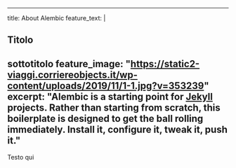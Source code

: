 <!--
---
layout: default
title: SYCL for event reconstruction at CMS
---
# About page

This page tells you a little bit about me.
-->
---
title: About Alembic
feature_text: |
  ## Titolo
  sottotitolo
feature_image: "https://static2-viaggi.corriereobjects.it/wp-content/uploads/2019/11/1-1.jpg?v=353239"
excerpt: "Alembic is a starting point for [Jekyll](https://jekyllrb.com/) projects. Rather than starting from scratch, this boilerplate is designed to get the ball rolling immediately. Install it, configure it, tweak it, push it."
---

Testo qui
